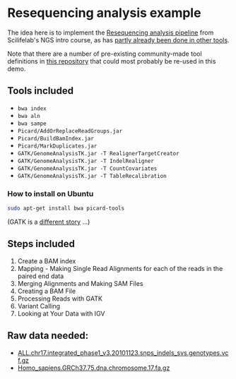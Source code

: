 # Resequencing analysis example

The idea here is to implement the [Resequencing analysis
pipeline](http://uppnex.se/twiki/do/view/Courses/NgsIntro1502/ResequencingAnalysis.html)
from Scilifelab's NGS intro course, as has [partly already been done in other
tools](https://gist.github.com/samuell/6da9a7c1e03912fde62e).

Note that there are a number of pre-existing community-made tool definitions in
[this repository](https://github.com/common-workflow-language/workflows/tree/master/tools)
that could most probably be re-used in this demo.

## Tools included

* `bwa index`
* `bwa aln`
* `bwa sampe`
* `Picard/AddOrReplaceReadGroups.jar`
* `Picard/BuildBamIndex.jar`
* `Picard/MarkDuplicates.jar`
* `GATK/GenomeAnalysisTK.jar -T RealignerTargetCreator`
* `GATK/GenomeAnalysisTK.jar -T IndelRealigner`
* `GATK/GenomeAnalysisTK.jar -T CountCovariates`
* `GATK/GenomeAnalysisTK.jar -T TableRecalibration`

### How to install on Ubuntu

```bash
sudo apt-get install bwa picard-tools
```

(GATK is a [different story](https://www.broadinstitute.org/gatk/download/) ...)

## Steps included

1.  Create a BAM index
2.  Mapping - Making Single Read Alignments for each of the reads in the paired end data
3.  Merging Alignments and Making SAM Files
4.  Creating a BAM File
5.  Processing Reads with GATK
6.  Variant Calling
7.  Looking at Your Data with IGV

## Raw data needed:

* [ALL.chr17.integrated_phase1_v3.20101123.snps_indels_svs.genotypes.vcf.gz](http://ftp.1000genomes.ebi.ac.uk/vol1/ftp/phase1/analysis_results/integrated_call_sets/ALL.chr17.integrated_phase1_v3.20101123.snps_indels_svs.genotypes.vcf.gz)
* [Homo_sapiens.GRCh37.75.dna.chromosome.17.fa.gz](http://ftp.ensembl.org/pub/release-75//fasta/homo_sapiens/dna/Homo_sapiens.GRCh37.75.dna.chromosome.17.fa.gz)
